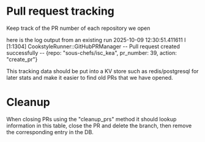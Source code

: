 # Pull request tracking

Keep track of the PR number of each repository we open

here is the log output from an existing run
2025-10-09 12:30:51.411611 I [1:1304] CookstyleRunner::GitHubPRManager -- Pull request created successfully -- {repo: "sous-chefs/isc_kea", pr_number: 39, action: "create_pr"}

This tracking data should be put into a KV store such as redis/postgresql for later stats and make it easier to find old PRs that we have opened.

# Cleanup

When closing PRs using the "cleanup_prs" method it should lookup information in this table, close the PR and delete the branch, then remove the corresponding entry in the DB.

#
